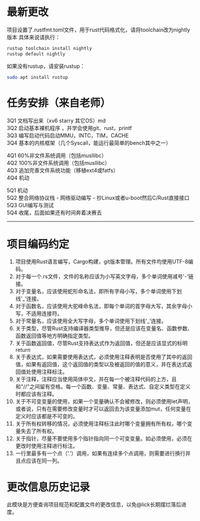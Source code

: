 # 最新更改
项目设置了.rustfmt.toml文件，用于rust代码格式化，请将toolchain改为nightly版本
具体来说请执行：
```bash
rustup toolchain install nightly
rustup default nightly
```
如果没有rustup，请安装rustup：
```bash
sudo apt install rustup
```
# 任务安排（来自老师）
3Q1 文档写出来（xv6 starry 其它OS）md \
3Q2 启动基本裸机程序 ，并学会使用git、rust，printf\
3Q3 编写启动代码启动MMU，INTC，TIM，CACHE\
3Q4 基本的内核框架（几个Syscall，能运行最简单的bench其中之一）

4Q1 60%非文件系统调用（包括musllibc）\
4Q2 100%非文件系统调用（包括musllibc）\
4Q3 追加完善文件系统功能（移植ext4或fatfs）\
4Q4 机动

5Q1 机动\
5Q2 整合网络协议栈 - 网络驱动编写 - 抄Linux或者u-boot然后C/Rust直接接口\
5Q3 GUI编写与测试\
5Q4 收尾，后面如果还有时间奔着决赛去

---
# 项目编码约定
1. 项目使用Rust语言编写，Cargo构建，git版本管理。所有文件均使用UTF-8编码。
2. 对于每一个.rs文件，文件的名称应该为小写英文字母，多个单词使用减号'-'链接。
3. 对于变量名，应该使用蛇形命名法，即所有字母小写，多个单词使用下划线'_'连接。
4. 对于函数名，应该使用大驼峰命名法，即每个单词的首字母大写，其余字母小写，不适用连接符。
5. 对于常量名，应该使用全大写字母，多个单词使用下划线'_'连接。
6. 关于类型，尽管Rust支持编译器类型推导，但还是应该在变量名、函数参数、函数返回值等地方明确指定类型。
7. 关于函数返回值，尽管Rust支持表达式作为返回值，但还是应该显式的标明return
8. 关于表达式，如果需要使用表达式，必须使用注释表明是否使用了其中的返回值，如果有返回值，这个返回值的类型以及被返回的值的意义，并在表达式返回值处使用注释标注。
9. 关于注释，注释应当使用简体中文，并在每一个被注释代码的上方，且和"//"之间留有空格。每一个函数、变量、常量、表达式、自定义类型在定义时都应该有注释。
10. 关于不可变变量的使用，如果一个变量确认不会被修改，则必须使用let声明，或者说，只有在需要修改变量时才可以返回去为该变量添加mut，任何变量在定义时应该都是不可变的。
11. 关于所有权转移的情况，必须使用注释标注此时哪个变量拥有所有权，哪个变量失去了所有权。
12. 关于指针，尽量不要使用多个指针指向同一个可变变量。如必须使用，必须在更改时使用注释进行标注。
13. 一行里最多有一个点（‘.’）调用，如果有连续多个点调用，则需要进行换行并且点应该在同一列。

# 更改信息历史记录
此模块是方便查询项目规范和配置文件的更改信息，以免@lick长期摆烂落后进度。
